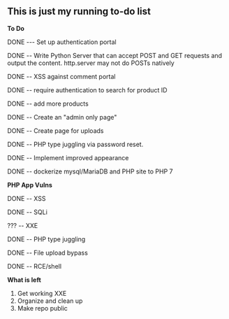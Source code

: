 ## This is just my running to-do list

**To Do**

DONE --- Set up  authentication portal

DONE -- Write Python Server that can accept POST and GET requests and output the content. http.server may not do POSTs natively

DONE -- XSS against comment portal

DONE -- require authentication to search for product ID

DONE -- add more products

DONE -- Create an "admin only page"

DONE -- Create page for uploads

DONE -- PHP type juggling via password reset.

DONE -- Implement improved appearance

DONE -- dockerize mysql/MariaDB and PHP site to PHP 7

**PHP App Vulns**

DONE -- XSS

DONE -- SQLi

??? -- XXE

DONE -- PHP type juggling

DONE -- File upload bypass

DONE -- RCE/shell

**What is left**

1. Get working XXE
2. Organize and clean up
3. Make repo public
